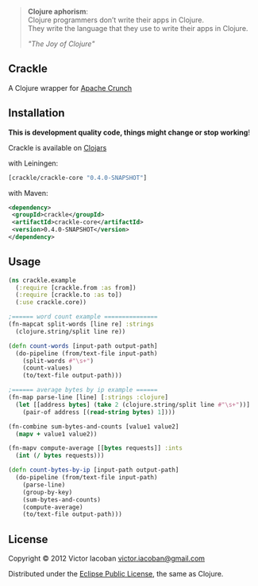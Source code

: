 > **Clojure aphorism**:  
> Clojure programmers don’t write their apps in Clojure.   
> They write the language that they use to write their apps in Clojure.  
>   
>  _"The Joy of Clojure"_

## Crackle

A Clojure wrapper for [Apache Crunch](http://incubator.apache.org/crunch/)

## Installation

**This is development quality code, things might change or stop working**!

Crackle is available on [Clojars](https://clojars.org/)  

with Leiningen:

```clj
[crackle/crackle-core "0.4.0-SNAPSHOT"]
```

with Maven:

```xml
<dependency>
 <groupId>crackle</groupId>
 <artifactId>crackle-core</artifactId>
 <version>0.4.0-SNAPSHOT</version>
</dependency>
```

## Usage

```clj
(ns crackle.example
  (:require [crackle.from :as from])
  (:require [crackle.to :as to])
  (:use crackle.core))

;====== word count example ===============
(fn-mapcat split-words [line re] :strings
  (clojure.string/split line re))

(defn count-words [input-path output-path]
  (do-pipeline (from/text-file input-path)
    (split-words #"\s+")
    (count-values)
    (to/text-file output-path)))

;====== average bytes by ip example ======
(fn-map parse-line [line] [:strings :clojure]
  (let [[address bytes] (take 2 (clojure.string/split line #"\s+"))]
    (pair-of address [(read-string bytes) 1])))

(fn-combine sum-bytes-and-counts [value1 value2]
  (mapv + value1 value2))

(fn-mapv compute-average [[bytes requests]] :ints
  (int (/ bytes requests)))

(defn count-bytes-by-ip [input-path output-path]
  (do-pipeline (from/text-file input-path)
    (parse-line)
    (group-by-key)
    (sum-bytes-and-counts)
    (compute-average)
    (to/text-file output-path)))

```

## License

Copyright © 2012 Victor Iacoban <victor.iacoban@gmail.com>

Distributed under the [Eclipse Public License](http://www.eclipse.org/legal/epl-v10.html), the same as Clojure.
